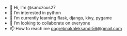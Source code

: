 - 👋 Hi, I’m @sanczous27
- 👀 I’m interested in python
- 🌱 I’m currently learning flask, django, kivy, pygame
- 💞️ I’m looking to collaborate on everyone 
- 📫 How to reach me pogrebnakaleksandr56@gmail.com 

<!---
sanczous27/sanczous27 is a ✨ special ✨ repository because its `README.md` (this file) appears on your GitHub profile.
You can click the Preview link to take a look at your changes.
--->
